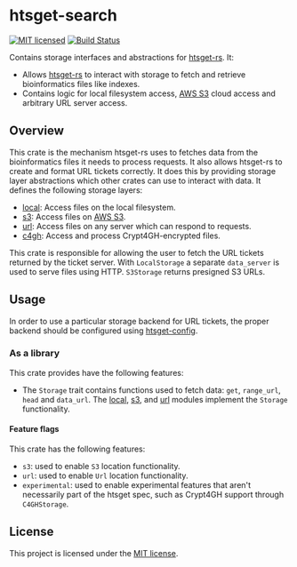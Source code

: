 # htsget-search

[![MIT licensed][mit-badge]][mit-url]
[![Build Status][actions-badge]][actions-url]

[mit-badge]: https://img.shields.io/badge/license-MIT-blue.svg
[mit-url]: https://github.com/umccr/htsget-rs/blob/main/LICENSE
[actions-badge]: https://github.com/umccr/htsget-rs/actions/workflows/action.yml/badge.svg
[actions-url]: https://github.com/umccr/htsget-rs/actions?query=workflow%3Atests+branch%3Amain

Contains storage interfaces and abstractions for [htsget-rs]. It:
* Allows [htsget-rs] to interact with storage to fetch and retrieve bioinformatics files like indexes.
* Contains logic for local filesystem access, [AWS S3][s3-docs] cloud access and arbitrary URL server access.

[htsget-rs]: https://github.com/umccr/htsget-rs

## Overview

This crate is the mechanism htsget-rs uses to fetches data from the bioinformatics files it needs to
process requests. It also allows htsget-rs to create and format URL tickets correctly. It does this by providing storage
layer abstractions which other crates can use to interact with data. It defines the following storage layers:
* [local]: Access files on the local filesystem.
* [s3]: Access files on [AWS S3][s3-docs].
* [url]: Access files on any server which can respond to requests.
* [c4gh]: Access and process Crypt4GH-encrypted files.

[s3-docs]: https://docs.aws.amazon.com/AmazonS3/latest/userguide/Welcome.html

This crate is responsible for allowing the user to fetch the URL tickets returned by the ticket server. With
`LocalStorage` a separate `data_server` is used to serve files using HTTP. `S3Storage` returns
presigned S3 URLs.

## Usage

In order to use a particular storage backend for URL tickets, the proper backend should be configured using [htsget-config].

[htsget-config]: ../htsget-config

### As a library

This crate provides have the following features:

* The `Storage` trait contains functions used to fetch data: `get`, `range_url`, `head` and `data_url`. The [local], [s3],
and [url] modules implement the `Storage` functionality.

#### Feature flags

This crate has the following features:
* `s3`: used to enable `S3` location functionality.
* `url`: used to enable `Url` location functionality.
* `experimental`: used to enable experimental features that aren't necessarily part of the htsget spec, such as Crypt4GH support through `C4GHStorage`.

[local]: src/local.rs
[s3]: src/s3.rs
[url]: src/url.rs
[c4gh]: src/c4gh/mod.rs

## License

This project is licensed under the [MIT license][license].

[license]: LICENSE